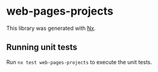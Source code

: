 # web-pages-projects

This library was generated with [Nx](https://nx.dev).

## Running unit tests

Run `nx test web-pages-projects` to execute the unit tests.
